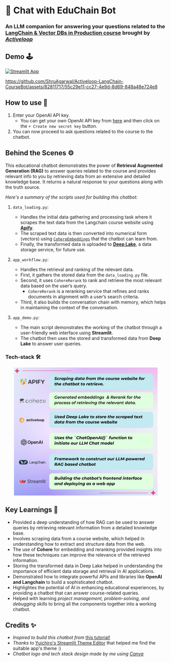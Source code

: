 # 🤖 Chat with EduChain Bot
### An LLM companion for answering your questions related to the [LangChain & Vector DBs in Production course](https://learn.activeloop.ai/courses/langchain) brought by *[Activeloop](https://www.activeloop.ai/)*

## Demo 🕹
[![Streamlit App](https://static.streamlit.io/badges/streamlit_badge_black_white.svg)](https://educhain-bot.streamlit.app/)

https://github.com/ShruAgarwal/Activeloop-LangChain-CourseBot/assets/82811717/55c29e11-cc27-4e9d-8d69-848a48e724e8

## How to use 👀

1. Enter your OpenAI API key.
   - You can get your own OpenAI API key from [here](https://platform.openai.com/account/api-keys) and then click on the `+ Create new secret key` button.
2. You can now proceed to ask questions related to the course to the chatbot.

## Behind the Scenes ⚙
This educational chatbot demonstrates the power of **Retrieval Augmented Generation (RAG)** to answer queries related to the course and provides relevant info to you by retrieving data from an extensive and detailed knowledge base. It returns a natural response to your questions along with the truth source.

*Here's a summary of the scripts used for building this chatbot:*

1. `data_loading.py`:
   - Handles the initial data gathering and processing task where it scrapes the text data from the Langchain course website using **[Apify](https://apify.com/)**.
   - The scraped text data is then converted into numerical form (vectors) using [`CohereEmbeddings`](https://docs.cohere.com/docs/embeddings) that the chatbot can learn from.
   - Finally, the transformed data is uploaded to **[Deep Lake](https://docs.activeloop.ai/)**, a data storage service, for future use.

2. `app_workflow.py`:
   - Handles the retrieval and ranking of the relevant data.
   - First, it gathers the stored data from the `data_loading.py` file.
   - Second, it uses `CohereRerank` to rank and retrieve the most relevant data based on the user’s query.
      - `CohereRerank` is a reranking service that refines and ranks documents in alignment with a user’s search criteria.
   - Third, it also builds the conversation chain with memory, which helps in maintaining the context of the conversation.

3. `app_demo.py`:
   - The main script demonstrates the working of the chatbot through a user-friendly web interface using **Streamlit**.
   - The chatbot then uses the stored and transformed data from **Deep Lake** to answer user queries.

### Tech-stack 🛠
<p align="center">
  <img src="https://github.com/ShruAgarwal/Activeloop-LangChain-CourseBot/blob/main/tech_stack.png"/>
</p>

## Key Learnings 🌱
- Provided a deep understanding of how RAG can be used to answer queries by retrieving relevant information from a detailed knowledge base.
- Involves scraping data from a course website, which helped in understanding how to extract and structure data from the web.
- The use of **Cohere** for embedding and reranking provided insights into how these techniques can improve the relevance of the retrieved information.
- Storing the transformed data in Deep Lake helped in understanding the importance of efficient data storage and retrieval in AI applications.
- Demonstrated how to integrate powerful APIs and libraries like **OpenAI and Langchain** to build a sophisticated chatbot.
- Highlightes the potential of AI in enhancing educational experiences, by providing a chatbot that can answer course-related queries.
- Helped with learning *project management, problem-solving, and debugging skills* to bring all the components together into a working chatbot.

## Credits ✨
- *Inspired to build this chatbot from* [this tutorial!](https://www.activeloop.ai/resources/retrieval-augmented-generation-for-llm-bots-with-lang-chain/)
- *Thanks to* [Yuichiro's Streamlit Theme Editor](https://github.com/whitphx/streamlit-theme-editor) that helped me find the suitable app's theme :)
- *Chatbot logo and tech stack design made by me using [Canva](https://www.canva.com/)*
